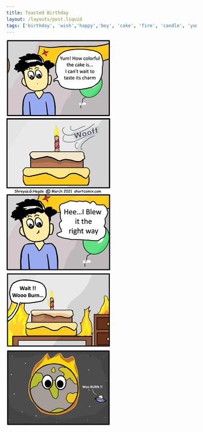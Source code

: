 ```yaml
---
title: Toasted Birthday
layout: /layouts/post.liquid
tags: ['birthday', 'wish','happy','boy', 'cake', 'fire', 'candle', 'yummy']
---
```


<img class="back comicimg" src="./comic.jpg" style="aspect-ratio:  0.27;" />